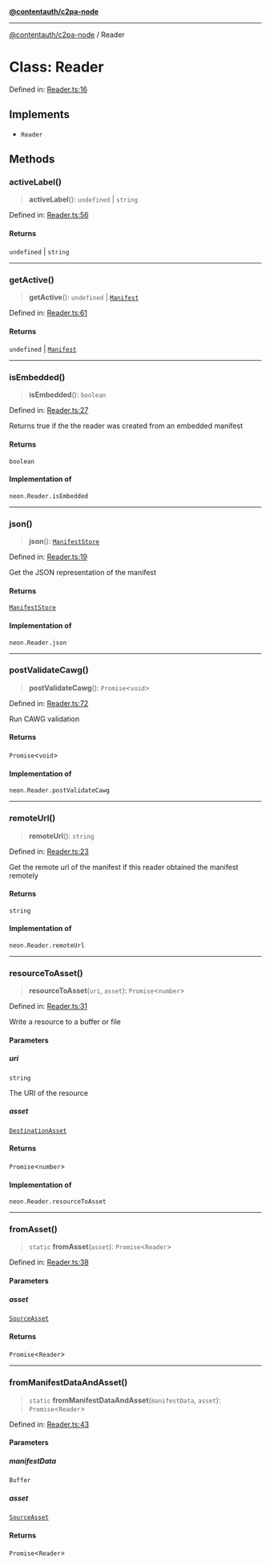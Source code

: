 [**@contentauth/c2pa-node**](../README.md)

***

[@contentauth/c2pa-node](../README.md) / Reader

# Class: Reader

Defined in: [Reader.ts:16](https://github.com/contentauth/c2pa-node-v2/blob/c336e36bb30fc393837615821d0e64cbfdcdeea6/js-src/Reader.ts#L16)

## Implements

- `Reader`

## Methods

### activeLabel()

> **activeLabel**(): `undefined` \| `string`

Defined in: [Reader.ts:56](https://github.com/contentauth/c2pa-node-v2/blob/c336e36bb30fc393837615821d0e64cbfdcdeea6/js-src/Reader.ts#L56)

#### Returns

`undefined` \| `string`

***

### getActive()

> **getActive**(): `undefined` \| [`Manifest`](../interfaces/Manifest.md)

Defined in: [Reader.ts:61](https://github.com/contentauth/c2pa-node-v2/blob/c336e36bb30fc393837615821d0e64cbfdcdeea6/js-src/Reader.ts#L61)

#### Returns

`undefined` \| [`Manifest`](../interfaces/Manifest.md)

***

### isEmbedded()

> **isEmbedded**(): `boolean`

Defined in: [Reader.ts:27](https://github.com/contentauth/c2pa-node-v2/blob/c336e36bb30fc393837615821d0e64cbfdcdeea6/js-src/Reader.ts#L27)

Returns true if the the reader was created from an embedded manifest

#### Returns

`boolean`

#### Implementation of

`neon.Reader.isEmbedded`

***

### json()

> **json**(): [`ManifestStore`](../interfaces/ManifestStore.md)

Defined in: [Reader.ts:19](https://github.com/contentauth/c2pa-node-v2/blob/c336e36bb30fc393837615821d0e64cbfdcdeea6/js-src/Reader.ts#L19)

Get the JSON representation of the manifest

#### Returns

[`ManifestStore`](../interfaces/ManifestStore.md)

#### Implementation of

`neon.Reader.json`

***

### postValidateCawg()

> **postValidateCawg**(): `Promise`\<`void`\>

Defined in: [Reader.ts:72](https://github.com/contentauth/c2pa-node-v2/blob/c336e36bb30fc393837615821d0e64cbfdcdeea6/js-src/Reader.ts#L72)

Run CAWG validation

#### Returns

`Promise`\<`void`\>

#### Implementation of

`neon.Reader.postValidateCawg`

***

### remoteUrl()

> **remoteUrl**(): `string`

Defined in: [Reader.ts:23](https://github.com/contentauth/c2pa-node-v2/blob/c336e36bb30fc393837615821d0e64cbfdcdeea6/js-src/Reader.ts#L23)

Get the remote url of the manifest if this reader obtained the manifest remotely

#### Returns

`string`

#### Implementation of

`neon.Reader.remoteUrl`

***

### resourceToAsset()

> **resourceToAsset**(`uri`, `asset`): `Promise`\<`number`\>

Defined in: [Reader.ts:31](https://github.com/contentauth/c2pa-node-v2/blob/c336e36bb30fc393837615821d0e64cbfdcdeea6/js-src/Reader.ts#L31)

Write a resource to a buffer or file

#### Parameters

##### uri

`string`

The URI of the resource

##### asset

[`DestinationAsset`](../type-aliases/DestinationAsset.md)

#### Returns

`Promise`\<`number`\>

#### Implementation of

`neon.Reader.resourceToAsset`

***

### fromAsset()

> `static` **fromAsset**(`asset`): `Promise`\<`Reader`\>

Defined in: [Reader.ts:38](https://github.com/contentauth/c2pa-node-v2/blob/c336e36bb30fc393837615821d0e64cbfdcdeea6/js-src/Reader.ts#L38)

#### Parameters

##### asset

[`SourceAsset`](../type-aliases/SourceAsset.md)

#### Returns

`Promise`\<`Reader`\>

***

### fromManifestDataAndAsset()

> `static` **fromManifestDataAndAsset**(`manifestData`, `asset`): `Promise`\<`Reader`\>

Defined in: [Reader.ts:43](https://github.com/contentauth/c2pa-node-v2/blob/c336e36bb30fc393837615821d0e64cbfdcdeea6/js-src/Reader.ts#L43)

#### Parameters

##### manifestData

`Buffer`

##### asset

[`SourceAsset`](../type-aliases/SourceAsset.md)

#### Returns

`Promise`\<`Reader`\>
